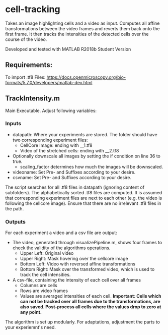 # cell-tracking
Takes an image highlighting cells and a video as input. Computes all affine transformations between the video frames and reverts them back onto the first frame. It then tracks the intensities of the detected cells over the course of the video. 

Developed and tested with MATLAB R2018b Student Version

## Requirements:
To import .tf8 Files: https://docs.openmicroscopy.org/bio-formats/5.7.0/developers/matlab-dev.html

## TrackIntensity.m
Main Executable. Adjust following variables:

### Inputs
* datapath: Where your experiments are stored. The folder should have two corresponding experiment files:
  * CellCore Image: ending with __1.tf8 
  * Video of the stretched cells: ending with __2.tf8
* Optionally downscale all images by setting the if condition on line 36 to true.
  * scaling_factor determines how much the images will be downscaled.
* videoname: Set Pre- and Suffixes according to your desire.
* csvname: Set Pre- and Suffixes according to your desire.

The script searches for all .tf8 files in datapath (ignoring content of subfolders). The alphabetically sorted .tf8 files are computed. It is assumed that corresponding experiment files are next to each other (e.g. the video is following the cellcore image). Ensure that there are no irrelevant .tf8 files in the path. 

### Outputs
For each experiment a video and a csv file are output:
* The video, generated through visualizePipeline.m, shows four frames to check the validity of the algorithms operations. 
  * Upper Left: Original video
  * Upper Right: Mask hovering over the cellcore image
  * Bottom Left: Video with reversed affine transformations
  * Bottom Right: Mask over the transformed video, which is used to track the cell intensities.
* A csv-file, containing the intensity of each cell over all frames
  * Columns are cells
  * Rows are video frames
  * Values are averaged intensities of each cell. __Important: Cells which can not be tracked over all frames due to the transformations, are also saved. Post-process all cells where the values drop to zero at any point.__

The algorithm is set up modularly. For adaptations, adjustment the parts to your experiemnt's need. 

